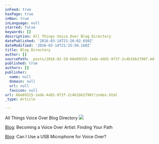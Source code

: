 ```yaml
---
inFeed: true
hasPage: true
inNav: true
inLanguage: null
starred: false
keywords: []
description: All Things Voice Over Blog Directory
datePublished: '2016-03-14T21:26:02.650Z'
dateModified: '2016-03-14T21:25:50.168Z'
title: Blog Directory
author: []
sourcePath: _posts/2016-02-28-66e69315-1ede-4dd1-9f2f-2c4b1bb1798f.md
published: true
authors: []
publisher:
  name: null
  domain: null
  url: null
  favicon: null
url: 66e69315-1ede-4dd1-9f2f-2c4b1bb1798f/index.html
_type: Article

---
```

All Things Voice Over Blog Directory
![](https://the-grid-user-content.s3-us-west-2.amazonaws.com/37719e33-06bd-401d-89ae-b9c63e5c9112.jpg)

[Blog][0]: Becoming a Voice Over Artist: Finding Your Path

[Blog][1]: Can I Use a USB Microphone for Voice Over?

[0]: https://thegrid.ai/kovacsvoiceover/31216-becoming-a-voice-over-artist/
[1]: https://thegrid.ai/kovacsvoiceover/can-i-use-a-usb-microphone-for-voice-over/